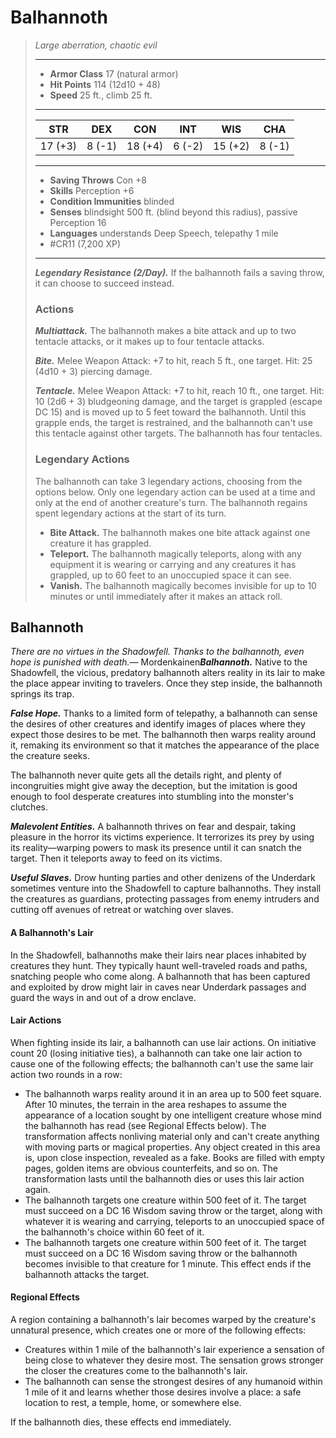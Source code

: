 # Balhannoth
>*Large aberration, chaotic evil*
>___
>- **Armor Class** 17 (natural armor)
>- **Hit Points** 114 (12d10 + 48)
>- **Speed** 25 ft., climb 25 ft.
>___
>|STR|DEX|CON|INT|WIS|CHA|
>|:---:|:---:|:---:|:---:|:---:|:---:|
>|17 (+3)|8 (-1)|18 (+4)|6 (-2)|15 (+2)|8 (-1)|
>___
>- **Saving Throws** Con +8
>- **Skills** Perception +6
>- **Condition Immunities** blinded
>- **Senses** blindsight 500 ft. (blind beyond this radius), passive Perception 16
>- **Languages** understands Deep Speech, telepathy 1 mile
>- #CR11 (7,200 XP)
>___
>***Legendary Resistance (2/Day).*** If the balhannoth fails a saving throw, it can choose to succeed instead.  
>
>### Actions
>***Multiattack.*** The balhannoth makes a bite attack and up to two tentacle attacks, or it makes up to four tentacle attacks.  
>
>***Bite.*** Melee Weapon Attack: +7 to hit, reach 5 ft., one target. Hit: 25 (4d10 + 3) piercing damage.  
>
>***Tentacle.*** Melee Weapon Attack: +7 to hit, reach 10 ft., one target. Hit: 10 (2d6 + 3) bludgeoning damage, and the target is grappled (escape DC 15) and is moved up to 5 feet toward the balhannoth. Until this grapple ends, the target is restrained, and the balhannoth can't use this tentacle against other targets. The balhannoth has four tentacles.  
>
>### Legendary Actions
>The balhannoth can take 3 legendary actions, choosing from the options below. Only one legendary action can be used at a time and only at the end of another creature's turn. The balhannoth regains spent legendary actions at the start of its turn.
>
>- **Bite Attack.** The balhannoth makes one bite attack against one creature it has grappled.
>- **Teleport.** The balhannoth magically teleports, along with any equipment it is wearing or carrying and any creatures it has grappled, up to 60 feet to an unoccupied space it can see.
>- **Vanish.** The balhannoth magically becomes invisible for up to 10 minutes or until immediately after it makes an attack roll.

## Balhannoth

*There are no virtues in the Shadowfell. Thanks to the balhannoth, even hope is punished with death.*— Mordenkainen***Balhannoth.*** Native to the Shadowfell, the vicious, predatory balhannoth alters reality in its lair to make the place appear inviting to travelers. Once they step inside, the balhannoth springs its trap.

***False Hope.*** Thanks to a limited form of telepathy, a balhannoth can sense the desires of other creatures and identify images of places where they expect those desires to be met. The balhannoth then warps reality around it, remaking its environment so that it matches the appearance of the place the creature seeks.

The balhannoth never quite gets all the details right, and plenty of incongruities might give away the deception, but the imitation is good enough to fool desperate creatures into stumbling into the monster's clutches.

***Malevolent Entities.*** A balhannoth thrives on fear and despair, taking pleasure in the horror its victims experience. It terrorizes its prey by using its reality—warping powers to mask its presence until it can snatch the target. Then it teleports away to feed on its victims.

***Useful Slaves.*** Drow hunting parties and other denizens of the Underdark sometimes venture into the Shadowfell to capture balhannoths. They install the creatures as guardians, protecting passages from enemy intruders and cutting off avenues of retreat or watching over slaves.

#### A Balhannoth's Lair
In the Shadowfell, balhannoths make their lairs near places inhabited by creatures they hunt. They typically haunt well-traveled roads and paths, snatching people who come along. A balhannoth that has been captured and exploited by drow might lair in caves near Underdark passages and guard the ways in and out of a drow enclave.

#### Lair Actions
When fighting inside its lair, a balhannoth can use lair actions. On initiative count 20 (losing initiative ties), a balhannoth can take one lair action to cause one of the following effects; the balhannoth can't use the same lair action two rounds in a row:

- The balhannoth warps reality around it in an area up to 500 feet square. After 10 minutes, the terrain in the area reshapes to assume the appearance of a location sought by one intelligent creature whose mind the balhannoth has read (see Regional Effects below). The transformation affects nonliving material only and can't create anything with moving parts or magical properties. Any object created in this area is, upon close inspection, revealed as a fake. Books are filled with empty pages, golden items are obvious counterfeits, and so on. The transformation lasts until the balhannoth dies or uses this lair action again.
- The balhannoth targets one creature within 500 feet of it. The target must succeed on a DC 16 Wisdom saving throw or the target, along with whatever it is wearing and carrying, teleports to an unoccupied space of the balhannoth's choice within 60 feet of it.
- The balhannoth targets one creature within 500 feet of it. The target must succeed on a DC 16 Wisdom saving throw or the balhannoth becomes invisible to that creature for 1 minute. This effect ends if the balhannoth attacks the target.

#### Regional Effects
A region containing a balhannoth's lair becomes warped by the creature's unnatural presence, which creates one or more of the following effects:

- Creatures within 1 mile of the balhannoth's lair experience a sensation of being close to whatever they desire most. The sensation grows stronger the closer the creatures come to the balhannoth's lair.
- The balhannoth can sense the strongest desires of any humanoid within 1 mile of it and learns whether those desires involve a place: a safe location to rest, a temple, home, or somewhere else.

If the balhannoth dies, these effects end immediately.